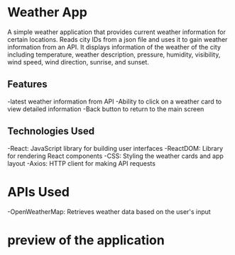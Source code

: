 # Weather App


A simple weather application that provides current weather information for certain locations. Reads city IDs from a json file and uses it to gain weather information from an API. It displays information of the weather of the city including temperature, weather description, pressure, humidity, visibility, wind speed, wind direction, sunrise, and sunset.

## Features
-latest weather information from API
-Ability to click on a weather card to view detailed information
-Back button to return to the main screen

## Technologies Used
-React: JavaScript library for building user interfaces
-ReactDOM: Library for rendering React components
-CSS: Styling the weather cards and app layout
-Axios: HTTP client for making API requests

# APIs Used
-OpenWeatherMap: Retrieves weather data based on the user's input

# preview of the application
